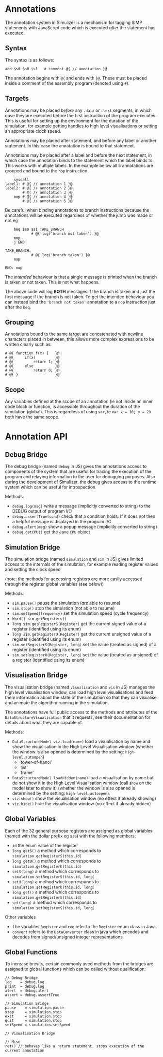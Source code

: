 # Annotations #

The annotation system in Simulizer is a mechanism for tagging SIMP statements with JavaScript code which is executed _after_ the statement has executed.

## Syntax ##
The syntax is as follows:

```
add $s0 $s0 $s1   # comment @{ // annotation }@
```

The annotation begins with `@{` and ends with `}@`. These must be placed inside a comment of the assembly program (denoted using `#`).

## Targets ##
Annotations may be placed *before* any `.data` or `.text` segments, in which case they are executed before the first instruction of the program executes. This is useful for setting up the environment for the duration of the simulation, for example getting handles to high level visualisations or setting an appropriate clock speed.

Annotations may be placed after statement, and before any label or another statement. In this case the annotation is bound to that statement.

Annotations may be placed after a label and before the next statement, in which case the annotation binds to the statement which the label binds to. This works with multiple labels. In the example below all 5 annotations are grouped and bound to the `nop` instruction

```
    syscall
label1: # @{ // annotation 1 }@
label2: # @{ // annotation 2 }@
        # @{ // annotation 3 }@
    nop # @{ // annotation 4 }@
        # @{ // annotation 5 }@
```

Be careful when binding annotations to branch instructions because the annotations will be executed regardless of whether the jump was made or not eg

```
    beq $s0 $s1 TAKE_BRANCH
            # @{ log('branch not taken') }@
    nop
    j END

TAKE_BRANCH:
            # @{ log('branch taken') }@
    nop

END: nop
```

The *intended* behaviour is that a single message is printed when the branch is taken or not taken. This is not what happens.

The above code will log **BOTH** messages if the branch is taken and just the first message if the branch is not taken. To get the intended behaviour you can instead bind the `'branch not taken'` annotation to a `nop` instruction just after the `beq`.

## Grouping ##
Annotations bound to the same target are concatenated with newline characters placed in between, this allows more complex expressions to be written clearly such as:

```
# @{ function f(x) {   }@
# @{     if(x)         }@
# @{         return 1; }@
# @{     else          }@
# @{         return 0; }@
# @{ }                 }@
```

## Scope ##
Any variables defined at the scope of an annotation (ie not inside an inner code block or function, is accessible throughout the duration of the simulation (global). This is regardless of using `var`, ie `var x = 10; y = 20` both have the same scope.



# Annotation API #

## Debug Bridge ##
The debug bridge (named `debug` in JS) gives the annotations access to components of the system that are useful for tracing the execution of the program and relaying information to the user for debugging purposes. Also during the development of Simulizer, the debug gives access to the runtime system which can be useful for introspection.

Methods:
- `debug.log(msg)` write a message (implicitly converted to string) to the DEBUG output of program I/O
- `debug.assertTrue(cond)` check that a condition holds. If it does not then a helpful message is displayed in the program I/O
- `debug.alert(msg)` show a popup message (implicitly converted to string)
- `debug.getCPU()` get the Java `CPU` object

## Simulation Bridge ##
The simulation bridge (named `simulation` and `sim` in JS) gives limited access to the internals of the simulation, for example reading register values and setting the clock speed

(note: the methods for accessing registers are more easily accessed through the register global variables (see below))

Methods:
- `sim.pause()` pause the simulation (*are* able to resume)
- `sim.stop()` stop the simulation (not able to resume)
- `sim.setSpeed(frequency)` set the simulation speed (cycle frequency)
- `Word[] sim.getRegisters()`
- `long sim.getRegisterS(Register)` get the current signed value of a register (identified using its enum)
- `long sim.getRegisterU(Register)` get the current unsigned value of a register (identified using its enum)
- `sim.setRegisterS(Register, long)` set the value (treated as signed) of a register (identified using its enum)
- `sim.setRegisterU(Register, long)` set the value (treated as unsigned) of a register (identified using its enum)

## Visualisation Bridge ##
The visualisation bridge (named `visualisation` and `vis` in JS) manages the high level visualisation window, can load high level visualisations and feed them information about the state of the simulation so that they can visualise and animate the algorithm running in the simulation.

The annotations have full public access to the methods and attributes of the `DataStructureVisualisation` that it requests, see their documentation for details about what they are capable of.

Methods:
- `DataStructureModel viz.load(name)` load a visualisation by name and show the visualisation in the High Level Visualisation window (whether the window is also opened is determined by the setting: `high-level.autoopen`)
    - 'tower-of-hanoi'
    - 'list'
    - 'frame'
- `DataStructureModel loadHidden(name)` load a visualisation by name but *do not* show it in the High Level Visualisation window (call `show` on the model later to show it) (whether the window is also opened is determined by the setting: `high-level.autoopen`).
- `viz.show()` show the visualisation window (no effect if already showing)
- `viz.hide()` hide the visualisation window (no effect if already hidden)


## Global Variables ##
Each of the 32 general purpose registers are assigned as global variables (named with the dollar prefix eg `$s0`) with the following members:
- `id` the enum value of the register
- `long getS()` a method which corresponds to `simulation.getRegisterS(this.id)`
- `long getU()` a method which corresponds to `simulation.getRegisterU(this.id)`
- `setS(long)` a method which corresponds to `simulation.setRegisterS(this.id, long)`
- `setU(long)` a method which corresponds to `simulation.setRegisterU(this.id, long)`
- `long get()` a method which corresponds to `simulation.getRegisterS(this.id)`
- `set(long)` a method which corresponds to `simulation.setRegisterS(this.id, long)`

Other variables
- The variables `Register` and `reg` refer to the `Register` enum class in Java.
- `convert` refers to the `DataConverter` class in java which encodes and decodes from signed/unsigned integer representations




## Global Functions ##
To increase brevity, certain commonly used methods from the bridges are assigned to global functions which can be called without qualification:

```
// Debug Bridge
log    = debug.log
print  = debug.log
alert  = debug.alert
assert = debug.assertTrue

// Simulation Bridge
pause    = simulation.pause
stop     = simulation.stop
exit     = simulation.stop
quit     = simulation.stop
setSpeed = simulation.setSpeed

// Visualisation Bridge

// Misc
ret() // behaves like a return statement, stops execution of the current annotation
```

